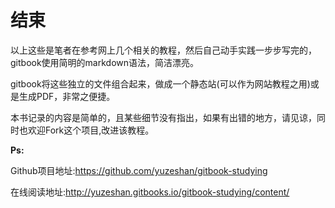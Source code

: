 结束
=====

以上这些是笔者在参考网上几个相关的教程，然后自己动手实践一步步写完的，gitbook使用简明的markdown语法，简洁漂亮。

gitbook将这些独立的文件组合起来，做成一个静态站(可以作为网站教程之用)或是生成PDF，非常之便捷。


本书记录的内容是简单的，且某些细节没有指出，如果有出错的地方，请见谅，同时也欢迎Fork这个项目,改进该教程。

**Ps:**

Github项目地址:<https://github.com/yuzeshan/gitbook-studying>

在线阅读地址:<http://yuzeshan.gitbooks.io/gitbook-studying/content/>


